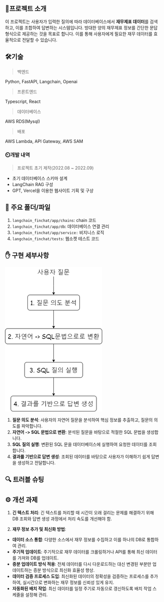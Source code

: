 ## :book:프로젝트 소개

 이 프로젝트는 사용자가 입력한 질의에 따라 데이터베이스에서 **재무제표 데이터**를 검색하고, 이를 조합하여 답변하는 시스템입니다. 방대한 양의 재무제표 정보를 간단한 문답 형식으로 제공하는 것을 목표로 합니다. 이를 통해 사용자에게 필요한 재무 데이터를 효율적으로 전달할 수 있습니다.



## 🛠️기술

> 백엔드

Python, FastAPI, Langchain, Openai 



> 프론트엔드

Typescript, React



> 데이터베이스

AWS RDS(Mysql)



> 배포

AWS Lambda, API Gateway, AWS SAM



### :timer_clock:개발 내역

> 프로젝트 초기 제작(2022.08 ~ 2022.09)

- 초기 데이터베이스 스키마 설계
- LangChain RAG 구성
- GPT, Vercel을 이용한 웹사이트 기획 및 구상



## :file_folder: 주요 폴더/파일


1. `langchain_finchat/app/chains`: chain 코드
2. `langchain_finchat/app/db`: 데이터베이스 연결 관리 
3. `langchain_finchat/app/service:` 비지니스 로직 
4. `langchain_finchat/tests`: 웹소켓 테스트 코드



## :hand: 구현 세부사항

<img src="./img/chat1.png">






1. **질문 의도 분석**: 사용자의 자연어 질문을 분석하여 핵심 정보를 추출하고, 질문의 의도를 파악합니다.
2. **자연어 -> SQL 문법으로 변환**: 분석된 질문을 바탕으로 적절한 SQL 문법을 생성합니다.
3. **SQL 질의 실행**: 변환된 SQL 문을 데이터베이스에 실행하여 요청한 데이터를 조회합니다.
4. **결과를 기반으로 답변 생성**: 조회된 데이터를 바탕으로 사용자가 이해하기 쉽게 답변을 생성하고 전달합니다.




## :mag: 트러블 슈팅





## :gear: 개선 과제

1. **긴 텍스트 처리**: 긴 텍스트를 처리할 때 시간이 오래 걸리는 문제를 해결하기 위해 DB 조회와 답변 생성 과정에서 처리 속도를 개선해야 함.

2. **재무 정보 추가 및 최신화 방법**:

- **데이터 소스 통합**: 다양한 소스에서 재무 정보를 수집하고 이를 하나의 DB로 통합하여 관리.
- **주기적 업데이트**: 주기적으로 재무 데이터를 크롤링하거나 API를 통해 최신 데이터를 가져와 DB를 업데이트.
- **증분 업데이트 방식 적용**: 전체 데이터를 다시 다운로드하는 대신 변경된 부분만 업데이트하는 증분 방식으로 최신화 효율성 향상.
- **데이터 검증 프로세스 도입**: 최신화된 데이터의 정확성을 검증하는 프로세스를 추가하여, 실시간으로 변화하는 재무 정보를 신뢰성 있게 유지.
- **자동화된 배치 작업**: 최신 데이터를 일정 주기로 자동으로 갱신하도록 배치 작업 스케줄을 설정해 관리.



